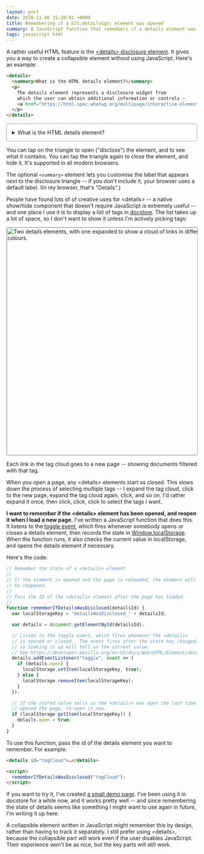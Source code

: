 ```yaml
---
layout: post
date: 2020-11-06 15:20:01 +0000
title: Remembering if a &lt;details&gt; element was opened
summary: A JavaScript function that remembers if a details element was reopened, and keeps it open when you reload the page.
tags: javascript html
---
```


A rather useful HTML feature is the [&lt;details&gt; disclosure element](https://developer.mozilla.org/en-US/docs/Web/HTML/Element/details).
It gives you a way to create a collapsible element without using JavaScript.
Here's an example:

<style>
  details {
    background: white;
    border: 1px solid #999;
    border-radius: 4px;
    padding: 1em;
  }

  details p:last-child {
    margin-bottom: 0;
  }
</style>

```html
<details>
  <summary>What is the HTML details element?</summary>
  <p>
    The details element represents a disclosure widget from
    which the user can obtain additional information or controls –
    <a href="https://html.spec.whatwg.org/multipage/interactive-elements.html#the-details-element">The HTML Living Standard</a>
  </p>
</details>
```

<details>
  <summary>What is the HTML details element?</summary>
  <p>The details element represents a disclosure widget from which the user can obtain additional information or controls – <a href="https://html.spec.whatwg.org/multipage/interactive-elements.html#the-details-element">The HTML Living Standard</a></p>
</details>

You can tap on the triangle to open ("disclose") the element, and to see what it contains.
You can tap the triangle again to close the element, and hide it.
It's supported in all modern browsers.

The optional `<summary>` element lets you customise the label that appears next to the disclosure triangle -- if you don't include it, your browser uses a default label.
(In my browser, that's "Details".)

People have found lots of of creative uses for &lt;details&gt; -- a native show/hide component that doesn't require JavaScript is extremely useful -- and one place I use it is to display a list of tags in [docstore](https://github.com/alexwlchan/docstore).
The list takes up a lot of space, so I don't want to show it unless I'm actively picking tags:

<img style="width: 600px; border: 1px solid #999; border-radius: 4px" src="/images/2020/docstore_details_1x.png" srcset="/images/2020/docstore_details_1x.png 1x, /images/2020/docstore_details_2x.png 2x, /images/2020/docstore_details_3x.png 3x" alt="Two details elements, with one expanded to show a cloud of links in different sizes and colours.">

Each link in the tag cloud goes to a new page -- showing documents filtered with that tag.

When you open a page, any &lt;details&gt; elements start as closed.
This slows down the process of selecting multiple tags -- I expand the tag cloud, click to the new page, expand the tag cloud again, click, and so on.
I'd rather expand it once, then click, click, click to select the tags I want.

**I want to remember if the &lt;details&gt; element has been opened, and reopen it when I load a new page.**
I've written a JavaScript function that does this.
It listens to the [toggle event](https://developer.mozilla.org/en-US/docs/Web/HTML/Element/details#Events), which fires whenever somebody opens or closes a details element, then records the state in [Window.localStorage](https://developer.mozilla.org/en-US/docs/Web/API/Window/localStorage).
When the function runs, it also checks the current value in localStorage, and opens the details element if necessary.

Here's the code:

```javascript
// Remember the state of a <details> element.
//
// If the element is opened and the page is reloaded, the element will
// be reopened.
//
// Pass the ID of the <details> element after the page has loaded.
//
function rememberIfDetailsWasDisclosed(detailsId) {
  var localStorageKey = "detailsWasDisclosed_" + detailsId;

  var details = document.getElementById(detailsId);

  // Listen to the toggle event, which fires whenever the <details>
  // is opened or closed.  The event fires after the state has changed,
  // so looking it up will tell us the current value.
  // See https://developer.mozilla.org/en-US/docs/Web/HTML/Element/details#Events
  details.addEventListener("toggle", event => {
    if (details.open) {
      localStorage.setItem(localStorageKey, true);
    } else {
      localStorage.removeItem(localStorageKey);
    }
  });

  // If the stored value tells us the <details> was open the last time we
  // opened the page, re-open it now.
  if (localStorage.getItem(localStorageKey)) {
    details.open = true;
  }
}
```

To use this function, pass the id of the details element you want to remember.
For example:

```html
<details id="tagCloud">…</details>

<script>
  rememberIfDetailsWasDisclosed("tagCloud");
</script>
```

If you want to try it, I've created [a small demo page](/files/2020/details_example.html).
I've been using it in docstore for a while now, and it works pretty well -- and since remembering the state of details seems like something I might want to use again in future, I'm writing it up here.

A collapsible element written in JavaScript might remember this by design, rather than having to track it separately.
I still prefer using &lt;details&gt;, because the collapsible part will work even if the user disables JavaScript.
Their experience won't be as nice, but the key parts will still work.
